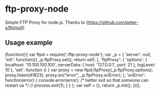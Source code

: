 ftp-proxy-node
==============

Simple FTP Proxy for node.js. Thanks to (https://github.com/peter-x/ftpmult)


Usage example
-----------

(function(){
	var ftpd = require('./ftp-proxy-node');
	var _p = {
		'server': null,
		'init': function(){	
			_p.ftpProxy.set();
			return self;
		},
		'ftpProxy': {
		    'options': {
		        localhost: '10.100.100.100',
		        serverData: { host: '127.0.0.1', port: 21 },
		        logLevel: 10
		    },
		    'set': function () {
		        var proxy = new ftpd.ftpProxy(_p.ftpProxy.options);
				proxy.listen(41823);
				proxy.on("error", _p.ftpProxy.onError);
			},
			'onError': function(error) {
				console.error(error);
				/* better exit so that someone can restart us */
				// process.exit(1);
			}
		}
	};
	var self = {};
	return	_p.init();
})();
